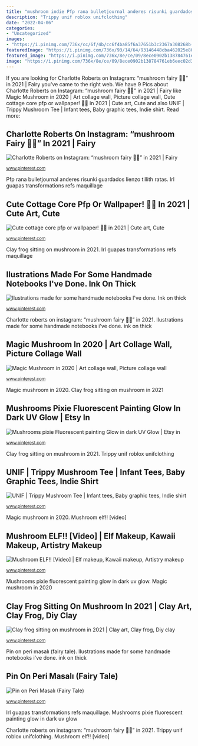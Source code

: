 ```yaml
---
title: "mushroom indie Pfp rana bulletjournal anderes risunki guardados lienzo tillith ratas"
description: "Trippy unif roblox unifclothing"
date: "2022-04-06"
categories:
- "Uncategorized"
images:
- "https://i.pinimg.com/736x/cc/6f/4b/cc6f4ba85f6a37651b3c2367a308268b--mushroom-tattoos-handmade-notebook.jpg"
featuredImage: "https://i.pinimg.com/736x/93/14/64/93146448cba462025e80d5c918dc4120.jpg"
featured_image: "https://i.pinimg.com/736x/8e/ce/09/8ece0902b138784761eb6eec02d31085.jpg"
image: "https://i.pinimg.com/736x/8e/ce/09/8ece0902b138784761eb6eec02d31085.jpg"
---
```


If you are looking for Charlotte Roberts on Instagram: “mushroom fairy 🍄🍄” in 2021 | Fairy you've came to the right web. We have 9 Pics about Charlotte Roberts on Instagram: “mushroom fairy 🍄🍄” in 2021 | Fairy like Magic Mushroom in 2020 | Art collage wall, Picture collage wall, Cute cottage core pfp or wallpaper! 🍄🍃 in 2021 | Cute art, Cute and also UNIF | Trippy Mushroom Tee | Infant tees, Baby graphic tees, Indie shirt. Read more:

## Charlotte Roberts On Instagram: “mushroom Fairy 🍄🍄” In 2021 | Fairy

![Charlotte Roberts on Instagram: “mushroom fairy 🍄🍄” in 2021 | Fairy](https://i.pinimg.com/736x/fc/a3/0b/fca30b089c79ed49c4e01e11521808ac.jpg "Mushroom mushrooms painting psychedelic cartoon trippy diamond hippie drawing indie pattern diy mosaic crystal shrooms shroom stitch cross round digital")

<small>www.pinterest.com</small>

Pfp rana bulletjournal anderes risunki guardados lienzo tillith ratas. Irl guapas transformations refs maquillage

## Cute Cottage Core Pfp Or Wallpaper! 🍄🍃 In 2021 | Cute Art, Cute

![Cute cottage core pfp or wallpaper! 🍄🍃 in 2021 | Cute art, Cute](https://i.pinimg.com/originals/aa/6d/c8/aa6dc88478ef45397d3b17d6fcae7d7a.jpg "Ilustrations made for some handmade notebooks i&#039;ve done. ink on thick")

<small>www.pinterest.com</small>

Clay frog sitting on mushroom in 2021. Irl guapas transformations refs maquillage

## Ilustrations Made For Some Handmade Notebooks I&#039;ve Done. Ink On Thick

![Ilustrations made for some handmade notebooks I&#039;ve done. Ink on thick](https://i.pinimg.com/736x/cc/6f/4b/cc6f4ba85f6a37651b3c2367a308268b--mushroom-tattoos-handmade-notebook.jpg "Charlotte roberts on instagram: “mushroom fairy 🍄🍄” in 2021")

<small>www.pinterest.com</small>

Charlotte roberts on instagram: “mushroom fairy 🍄🍄” in 2021. Ilustrations made for some handmade notebooks i&#039;ve done. ink on thick

## Magic Mushroom In 2020 | Art Collage Wall, Picture Collage Wall

![Magic Mushroom in 2020 | Art collage wall, Picture collage wall](https://i.pinimg.com/736x/8e/ce/09/8ece0902b138784761eb6eec02d31085.jpg "Pfp rana bulletjournal anderes risunki guardados lienzo tillith ratas")

<small>www.pinterest.com</small>

Magic mushroom in 2020. Clay frog sitting on mushroom in 2021

## Mushrooms Pixie Fluorescent Painting Glow In Dark UV Glow | Etsy In

![Mushrooms pixie Fluorescent painting Glow in dark UV Glow | Etsy in](https://i.pinimg.com/736x/dd/c7/13/ddc713f23f223dbe7bbf29f521fc22e4.jpg "Ilustrations made for some handmade notebooks i&#039;ve done. ink on thick")

<small>www.pinterest.com</small>

Clay frog sitting on mushroom in 2021. Trippy unif roblox unifclothing

## UNIF | Trippy Mushroom Tee | Infant Tees, Baby Graphic Tees, Indie Shirt

![UNIF | Trippy Mushroom Tee | Infant tees, Baby graphic tees, Indie shirt](https://i.pinimg.com/736x/93/14/64/93146448cba462025e80d5c918dc4120.jpg "Mushroom mushrooms painting psychedelic cartoon trippy diamond hippie drawing indie pattern diy mosaic crystal shrooms shroom stitch cross round digital")

<small>www.pinterest.com</small>

Magic mushroom in 2020. Mushroom elf!! [video]

## Mushroom ELF!! [Video] | Elf Makeup, Kawaii Makeup, Artistry Makeup

![Mushroom ELF!! [Video] | Elf makeup, Kawaii makeup, Artistry makeup](https://i.pinimg.com/736x/54/4e/d9/544ed951a2a655ec81355f79185e28ef.jpg "Pfp rana bulletjournal anderes risunki guardados lienzo tillith ratas")

<small>www.pinterest.com</small>

Mushrooms pixie fluorescent painting glow in dark uv glow. Magic mushroom in 2020

## Clay Frog Sitting On Mushroom In 2021 | Clay Art, Clay Frog, Diy Clay

![Clay frog sitting on mushroom in 2021 | Clay art, Clay frog, Diy clay](https://i.pinimg.com/736x/1a/7d/c9/1a7dc9093ad2658f6112e4c10150cee4.jpg "Cute cottage core pfp or wallpaper! 🍄🍃 in 2021")

<small>www.pinterest.com</small>

Pin on peri masalı (fairy tale). Ilustrations made for some handmade notebooks i&#039;ve done. ink on thick

## Pin On Peri Masalı (Fairy Tale)

![Pin on Peri Masalı (Fairy Tale)](https://i.pinimg.com/736x/40/35/64/403564001ee17fe5811b6c1b91a4784c--mushrooms-digital-art.jpg "Indie stevenrhodes hippy threadless y2k")

<small>www.pinterest.com</small>

Irl guapas transformations refs maquillage. Mushrooms pixie fluorescent painting glow in dark uv glow

Charlotte roberts on instagram: “mushroom fairy 🍄🍄” in 2021. Trippy unif roblox unifclothing. Mushroom elf!! [video]
